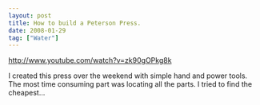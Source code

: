 ```yaml
---
layout: post
title: How to build a Peterson Press.
date: 2008-01-29
tag: ["Water"]
---
```


http://www.youtube.com/watch?v=zk90gOPkg8k  

I created this press over the weekend with simple hand and power tools. The most time consuming part was locating all the parts. I tried to find the cheapest...
